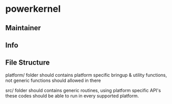 # powerkernel 

## Maintainer

## Info

## File Structure

platform/ folder should contains platform specific bringup & utility functions,
not generic functions should allowed in there

src/ folder should contains generic routines, using platform specific API's
these codes should be able to run in every supported platform.

